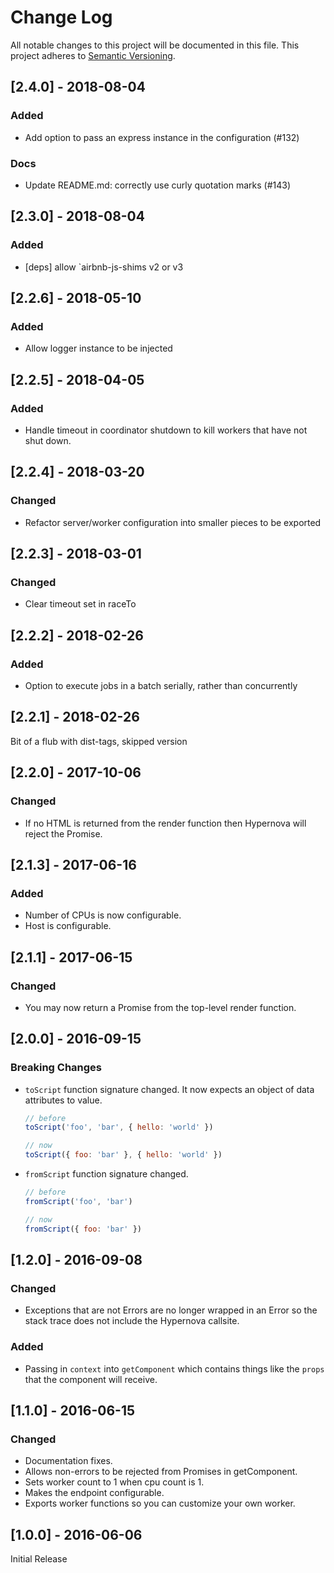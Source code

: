 # Change Log

All notable changes to this project will be documented in this file.
This project adheres to [Semantic Versioning](http://semver.org/).

## [2.4.0] - 2018-08-04

### Added
- Add option to pass an express instance in the configuration (#132)

### Docs
- Update README.md: correctly use curly quotation marks (#143)

## [2.3.0] - 2018-08-04

### Added
- [deps] allow `airbnb-js-shims v2 or v3

## [2.2.6] - 2018-05-10

### Added

- Allow logger instance to be injected

## [2.2.5] - 2018-04-05

### Added

- Handle timeout in coordinator shutdown to kill workers that have not shut down.

## [2.2.4] - 2018-03-20

### Changed

- Refactor server/worker configuration into smaller pieces to be exported

## [2.2.3] - 2018-03-01

### Changed

- Clear timeout set in raceTo

## [2.2.2] - 2018-02-26

### Added

- Option to execute jobs in a batch serially, rather than concurrently

## [2.2.1] - 2018-02-26

Bit of a flub with dist-tags, skipped version

## [2.2.0] - 2017-10-06

### Changed

- If no HTML is returned from the render function then Hypernova will reject the Promise.

## [2.1.3] - 2017-06-16

### Added

- Number of CPUs is now configurable.
- Host is configurable.


## [2.1.1] - 2017-06-15

### Changed

- You may now return a Promise from the top-level render function.


## [2.0.0] - 2016-09-15

### Breaking Changes

- `toScript` function signature changed. It now expects an object of data attributes to value.

  ```js
  // before
  toScript('foo', 'bar', { hello: 'world' })

  // now
  toScript({ foo: 'bar' }, { hello: 'world' })
  ```

- `fromScript` function signature changed.

  ```js
  // before
  fromScript('foo', 'bar')

  // now
  fromScript({ foo: 'bar' })
  ```

## [1.2.0] - 2016-09-08

### Changed

- Exceptions that are not Errors are no longer wrapped in an Error so the stack trace does not
  include the Hypernova callsite.

### Added

- Passing in `context` into `getComponent` which contains things like the `props` that the
  component will receive.

## [1.1.0] - 2016-06-15

### Changed

- Documentation fixes.
- Allows non-errors to be rejected from Promises in getComponent.
- Sets worker count to 1 when cpu count is 1.
- Makes the endpoint configurable.
- Exports worker functions so you can customize your own worker.

## [1.0.0] - 2016-06-06

Initial Release
